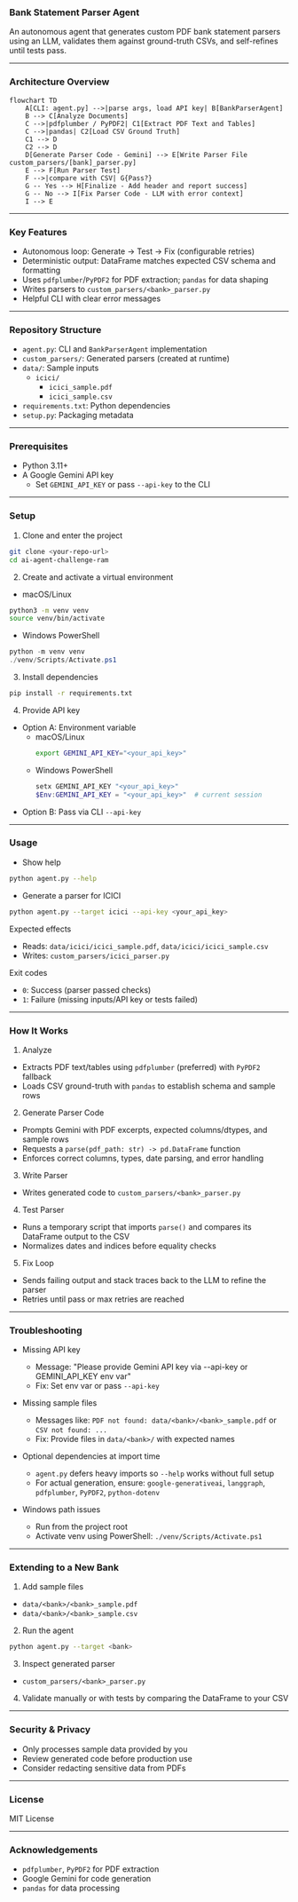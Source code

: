 ### Bank Statement Parser Agent

An autonomous agent that generates custom PDF bank statement parsers using an LLM, validates them against ground-truth CSVs, and self-refines until tests pass.

---

### Architecture Overview

```mermaid
flowchart TD
    A[CLI: agent.py] -->|parse args, load API key| B[BankParserAgent]
    B --> C[Analyze Documents]
    C -->|pdfplumber / PyPDF2| C1[Extract PDF Text and Tables]
    C -->|pandas| C2[Load CSV Ground Truth]
    C1 --> D
    C2 --> D
    D[Generate Parser Code - Gemini] --> E[Write Parser File custom_parsers/[bank]_parser.py]
    E --> F[Run Parser Test]
    F -->|compare with CSV| G{Pass?}
    G -- Yes --> H[Finalize - Add header and report success]
    G -- No --> I[Fix Parser Code - LLM with error context]
    I --> E
```

---

### Key Features

- Autonomous loop: Generate → Test → Fix (configurable retries)
- Deterministic output: DataFrame matches expected CSV schema and formatting
- Uses `pdfplumber`/`PyPDF2` for PDF extraction; `pandas` for data shaping
- Writes parsers to `custom_parsers/<bank>_parser.py`
- Helpful CLI with clear error messages

---

### Repository Structure

- `agent.py`: CLI and `BankParserAgent` implementation
- `custom_parsers/`: Generated parsers (created at runtime)
- `data/`: Sample inputs
  - `icici/`
    - `icici_sample.pdf`
    - `icici_sample.csv`
- `requirements.txt`: Python dependencies
- `setup.py`: Packaging metadata

---

### Prerequisites

- Python 3.11+
- A Google Gemini API key
  - Set `GEMINI_API_KEY` or pass `--api-key` to the CLI

---

### Setup

1) Clone and enter the project
```bash
git clone <your-repo-url>
cd ai-agent-challenge-ram
```

2) Create and activate a virtual environment
- macOS/Linux
```bash
python3 -m venv venv
source venv/bin/activate
```
- Windows PowerShell
```powershell
python -m venv venv
./venv/Scripts/Activate.ps1
```

3) Install dependencies
```bash
pip install -r requirements.txt
```

4) Provide API key
- Option A: Environment variable
  - macOS/Linux
    ```bash
    export GEMINI_API_KEY="<your_api_key>"
    ```
  - Windows PowerShell
    ```powershell
    setx GEMINI_API_KEY "<your_api_key>"
    $Env:GEMINI_API_KEY = "<your_api_key>"  # current session
    ```
- Option B: Pass via CLI `--api-key`

---

### Usage

- Show help
```bash
python agent.py --help
```

- Generate a parser for ICICI
```bash
python agent.py --target icici --api-key <your_api_key>
```

Expected effects
- Reads: `data/icici/icici_sample.pdf`, `data/icici/icici_sample.csv`
- Writes: `custom_parsers/icici_parser.py`

Exit codes
- `0`: Success (parser passed checks)
- `1`: Failure (missing inputs/API key or tests failed)

---

### How It Works

1) Analyze
- Extracts PDF text/tables using `pdfplumber` (preferred) with `PyPDF2` fallback
- Loads CSV ground-truth with `pandas` to establish schema and sample rows

2) Generate Parser Code
- Prompts Gemini with PDF excerpts, expected columns/dtypes, and sample rows
- Requests a `parse(pdf_path: str) -> pd.DataFrame` function
- Enforces correct columns, types, date parsing, and error handling

3) Write Parser
- Writes generated code to `custom_parsers/<bank>_parser.py`

4) Test Parser
- Runs a temporary script that imports `parse()` and compares its DataFrame output to the CSV
- Normalizes dates and indices before equality checks

5) Fix Loop
- Sends failing output and stack traces back to the LLM to refine the parser
- Retries until pass or max retries are reached

---

### Troubleshooting

- Missing API key
  - Message: "Please provide Gemini API key via --api-key or GEMINI_API_KEY env var"
  - Fix: Set env var or pass `--api-key`

- Missing sample files
  - Messages like: `PDF not found: data/<bank>/<bank>_sample.pdf` or `CSV not found: ...`
  - Fix: Provide files in `data/<bank>/` with expected names

- Optional dependencies at import time
  - `agent.py` defers heavy imports so `--help` works without full setup
  - For actual generation, ensure: `google-generativeai`, `langgraph`, `pdfplumber`, `PyPDF2`, `python-dotenv`

- Windows path issues
  - Run from the project root
  - Activate venv using PowerShell: `./venv/Scripts/Activate.ps1`

---

### Extending to a New Bank

1) Add sample files
- `data/<bank>/<bank>_sample.pdf`
- `data/<bank>/<bank>_sample.csv`

2) Run the agent
```bash
python agent.py --target <bank>
```

3) Inspect generated parser
- `custom_parsers/<bank>_parser.py`

4) Validate manually or with tests by comparing the DataFrame to your CSV

---

### Security & Privacy

- Only processes sample data provided by you
- Review generated code before production use
- Consider redacting sensitive data from PDFs

---

### License

MIT License

---

### Acknowledgements

- `pdfplumber`, `PyPDF2` for PDF extraction
- Google Gemini for code generation
- `pandas` for data processing
